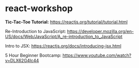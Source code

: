 # react-workshop

<b>Tic-Tac-Toe Tutorial:</b>
https://reactjs.org/tutorial/tutorial.html

Re-Introduction to JavaScript:
https://developer.mozilla.org/en-US/docs/Web/JavaScript/A_re-introduction_to_JavaScript

Intro to JSX:
https://reactjs.org/docs/introducing-jsx.html

5 Hour Beginner Bootcamp:
https://www.youtube.com/watch?v=DLX62G4lc44
